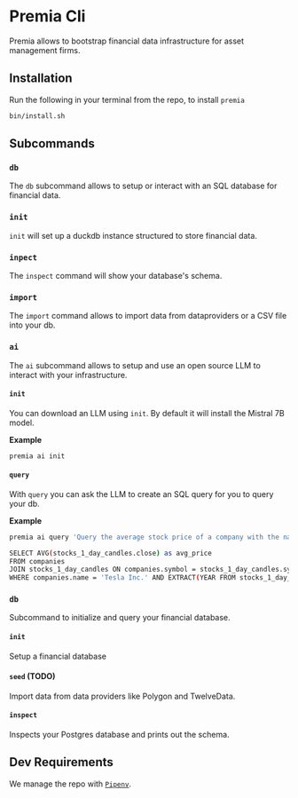 # Premia Cli

Premia allows to bootstrap financial data infrastructure for asset management firms.

## Installation

Run the following in your terminal from the repo, to install `premia`

```sh
bin/install.sh
```

## Subcommands

### `db`

The `db` subcommand allows to setup or interact with an SQL database for financial data.

### `init`

`init` will set up a duckdb instance structured to store financial data.

### `inpect`

The `inspect` command will show your database's schema.

### `import`

The `import` command allows to import data from dataproviders or a CSV file into your db.

### `ai`

The `ai` subcommand allows to setup and use an open source LLM to interact with your infrastructure.

#### `init`

You can download an LLM using `init`. By default it will install the Mistral 7B model.

**Example**
```sh
premia ai init  
```

#### `query`

With `query` you can ask the LLM to create an SQL query for you to query your db.

**Example**
```sh
premia ai query 'Query the average stock price of a company with the name "Tesla Inc." for the year 2024'

SELECT AVG(stocks_1_day_candles.close) as avg_price
FROM companies
JOIN stocks_1_day_candles ON companies.symbol = stocks_1_day_candles.symbol
WHERE companies.name = 'Tesla Inc.' AND EXTRACT(YEAR FROM stocks_1_day_candles.bucket) = 2024;
```

### `db`

Subcommand to initialize and query your financial database.

#### `init`

Setup a financial database

#### `seed` (TODO)

Import data from data providers like Polygon and TwelveData.

#### `inspect`

Inspects your Postgres database and prints out the schema.

## Dev Requirements

We manage the repo with [`Pipenv`](https://pipenv.pypa.io/en/latest/#install-pipenv-today).

